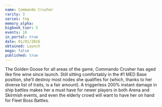 ```yaml
---
name: Commando Crusher
rarity: 3
series: tng
memory_alpha:
bigbook_tier: 5
events: 18
in_portal: true
date: 01/01/2016
obtained: Launch
mega: false
published: true
---
```


The Golden Goose for all areas of the game, Commando Crusher has aged like fine wine since launch. Still sitting comfortably in the #1 MED Base position, she’ll destroy most nodes she qualifies for (which, thanks to her diverse list of traits, is a fair amount). A triggerless 200% instant damage in ship battles makes her a must have for newer players in both Arena and Skirmish events, and even the elderly crowd will want to have her on hand for Fleet Boss Battles.
